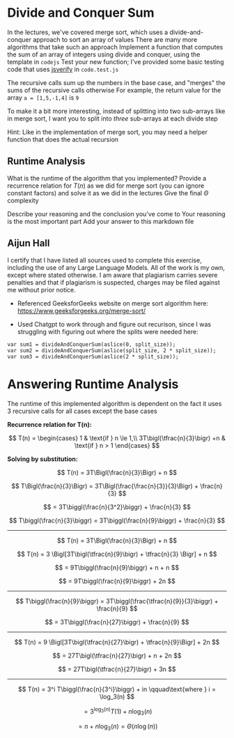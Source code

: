 # Divide and Conquer Sum

In the lectures, we've covered merge sort, which uses a divide-and-conquer
approach to sort an array of values There are many more algorithms that take
such an approach Implement a function that computes the sum of an array of
integers using divide and conquer, using the template in `codejs` Test your
new function; I've provided some basic testing code that uses
[jsverify](https://jsverify.github.io/) in `code.test.js`

The recursive calls sum up the numbers in the base case, and "merges" the sums
of the recursive calls otherwise For example, the return value for the array `a
= [1,5,-1,4]` is `9`

To make it a bit more interesting, instead of splitting into two sub-arrays like
in merge sort, I want you to split into *three* sub-arrays at each divide step

Hint: Like in the implementation of merge sort, you may need a helper function
that does the actual recursion

## Runtime Analysis

What is the runtime of the algorithm that you implemented? Provide a recurrence
relation for $T(n)$ as we did for merge sort (you can ignore constant factors)
and solve it as we did in the lectures Give the final $\Theta$ complexity

Describe your reasoning and the conclusion you've come to Your reasoning is the
most important part Add your answer to this markdown file

## Aijun Hall

I certify that I have listed all sources used to complete this exercise, including the use of any Large Language Models. All of the work is my own, except where stated otherwise. I am aware that plagiarism carries severe penalties and that if plagiarism is suspected, charges may be filed against me without prior notice.

- Referenced GeeksforGeeks website on merge sort algorithm here: https://www.geeksforgeeks.org/merge-sort/

- Used Chatgpt to work through and figure out recurison, since I was struggling with figuring out where the splits were needed here:
```
var sum1 = divideAndConquerSum(aslice(0, split_size));
var sum2 = divideAndConquerSum(aslice(split_size, 2 * split_size));
var sum3 = divideAndConquerSum(aslice(2 * split_size));
```

# Answering Runtime Analysis

The runtime of this implemented algorithm is dependent on the fact it uses 3 recursive calls for all cases except the base cases

**Recurrence relation for T(n):**

$$
  T(n) = 
  \begin{cases}
  1 & \text{if } n \le 1,\\
  3T\bigl(\tfrac{n}{3}\bigr) +n & \text{if } n > 1
  \end{cases}
$$

**Solving by substitution:**

$$
  T(n)
  = 3T\Bigl(\frac{n}{3}\Bigr) + n
$$

$$
  T\Bigl(\frac{n}{3}\Bigr)
  = 3T\Bigl(\frac{\frac{n}{3}}{3}\Bigr) + \frac{n}{3}
$$

$$
= 3T\biggl(\frac{n}{3^2}\biggr) + \frac{n}{3}
$$

$$
  T\biggl(\frac{n}{3}\biggr)
  = 3T\biggl(\frac{n}{9}\biggr) + \frac{n}{3}
$$

<hr>

$$
  T(n)
  = 3T\Bigl(\frac{n}{3}\Bigr) + n
$$

$$
  T(n)
  = 3 \Bigl[3T\bigl(\tfrac{n}{9}\bigr) + \tfrac{n}{3} \Bigr] + n
$$

$$
  = 9T\biggl(\frac{n}{9}\biggr) + n + n
$$

$$
  = 9T\biggl(\frac{n}{9}\biggr) + 2n
$$

<hr>

$$
  T\biggl(\frac{n}{9}\biggr)
  = 3T\biggl(\frac{\tfrac{n}{9}}{3}\biggr) + \frac{n}{9}
$$

$$
  = 3T\biggl(\frac{n}{27}\biggr) + \frac{n}{9}
$$

<hr>

$$
  T(n) = 9 \Bigl[3T\bigl(\tfrac{n}{27}\bigr) + \tfrac{n}{9}\Bigr] + 2n
$$

$$
  = 27T\bigl(\tfrac{n}{27}\bigr) + n + 2n
$$

$$
  = 27T\bigl(\tfrac{n}{27}\bigr) + 3n
$$

<hr>

$$
  T(n)
  = 3^i T\biggl(\frac{n}{3^i}\biggr)
    + in
  \qquad\text{where } i = \log_3(n)
$$

$$
  = 3^{\log_3(n)} T(1)
    + n\log_3(n)
$$

$$
  = n + n\log_3(n) =
  \Theta\bigl(n\log(n)\bigr)
$$

